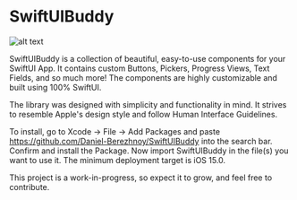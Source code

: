 # SwiftUIBuddy

![alt text](IMG_5843.JPG)

SwiftUIBuddy is a collection of beautiful, easy-to-use components for your SwiftUI App. It contains custom Buttons, Pickers, Progress Views, Text Fields, and so much more! The components are highly customizable and built using 100% SwiftUI.

The library was designed with simplicity and functionality in mind. It strives to resemble Apple's design style and follow Human Interface Guidelines.

To install, go to Xcode -> File -> Add Packages and paste https://github.com/Daniel-Berezhnoy/SwiftUIBuddy into the search bar. Confirm and install the Package. Now import SwiftUIBuddy in the file(s) you want to use it. The minimum deployment target is iOS 15.0.

This project is a work-in-progress, so expect it to grow, and feel free to contribute.
